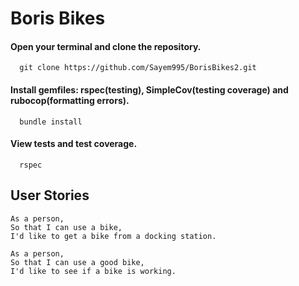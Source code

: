 # Boris Bikes
####  Open your terminal and clone the repository.
      git clone https://github.com/Sayem995/BorisBikes2.git
####  Install gemfiles: rspec(testing), SimpleCov(testing coverage) and rubocop(formatting errors).
      bundle install

####   View tests and test coverage.
      rspec
## User Stories
```
As a person,
So that I can use a bike,
I'd like to get a bike from a docking station.

As a person,
So that I can use a good bike,
I'd like to see if a bike is working.
```
